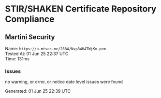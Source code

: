 # STIR/SHAKEN Certificate Repository Compliance

## Martini Security

Name: `https://p.mtsec.me/2884/Nvp84H4TWjKm.pem`\
Tested At: 01 Jun 25 22:37 UTC\
Time: 131ms

### Issues

no warning, or error, or notice date level issues were found

Generated: 01 Jun 25 22:39 UTC